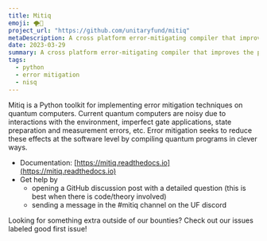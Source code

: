```yaml
---
title: Mitiq
emoji: 🌪️💃
project_url: "https://github.com/unitaryfund/mitiq"
metaDescription: A cross platform error-mitigating compiler that improves the performance of quantum computers.
date: 2023-03-29
summary: A cross platform error-mitigating compiler that improves the performance of quantum computers.
tags:
  - python
  - error mitigation
  - nisq
---
```


Mitiq is a Python toolkit for implementing error mitigation techniques on quantum computers.
Current quantum computers are noisy due to interactions with the environment, imperfect gate applications, state preparation and measurement errors, etc. Error mitigation seeks to reduce these effects at the software level by compiling quantum programs in clever ways.

- Documentation: [https://mitiq.readthedocs.io](https://mitiq.readthedocs.io)
- Get help by
    - opening a GitHub discussion post with a detailed question (this is best when there is code/theory involved)
    - sending a message in the #mitiq channel on the UF discord

Looking for something extra outside of our bounties? Check out our issues labeled good first issue!